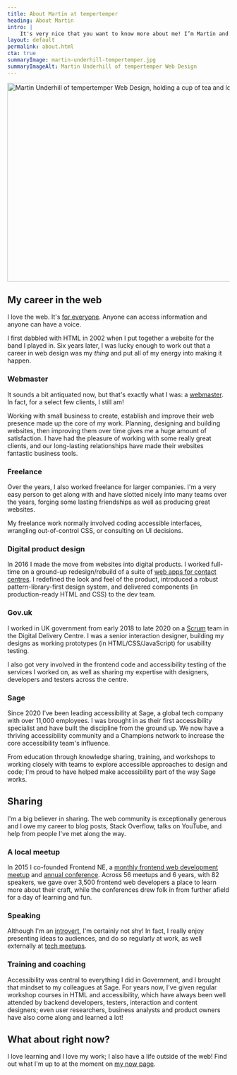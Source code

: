 ```yaml
---
title: About Martin at tempertemper
heading: About Martin
intro: |
    It's very nice that you want to know more about me! I’m Martin and I [help companies design and build accessible websites and apps](/approaches/consultancy). I'm from Glasgow but live in Newcastle upon Tyne; married with two kids and two cats.
layout: default
permalink: about.html
cta: true
summaryImage: martin-underhill-tempertemper.jpg
summaryImageAlt: Martin Underhill of tempertemper Web Design
---
```


<picture>
    <!-- Square crop for small screens -->
    <source
        srcset="/assets/img/martin-underhill-tempertemper-square.avif"
        type="image/avif"
        media="(max-width: 600px)" />
    <source
        srcset="/assets/img/martin-underhill-tempertemper-square.webp"
        type="image/webp"
        media="(max-width: 600px)" />
    <source
        srcset="/assets/img/martin-underhill-tempertemper-square.jpg"
        type="image/jpeg"
        media="(max-width: 600px)" />
    <!-- Default 16:9 -->
    <source
        srcset="/assets/img/martin-underhill-tempertemper.avif"
        type="image/avif" />
    <source
        srcset="/assets/img/martin-underhill-tempertemper.webp"
        type="image/webp" />
    <img
        src="/assets/img/martin-underhill-tempertemper.jpg"
        alt="Martin Underhill of tempertemper Web Design, holding a cup of tea and looking to his left, smiling."
        width="800"
        height="450"
        decoding="async" />
</picture>

## My career in the web

I love the web. It's [for everyone](https://twitter.com/timberners_lee/status/228960085672599552). Anyone can access information and anyone can have a voice.

I first dabbled with HTML in 2002 when I put together a website for the band I played in. Six years later, I was lucky enough to work out that a career in web design was my *thing* and put all of my energy into making it happen.

### Webmaster

It sounds a bit antiquated now, but that's exactly what I was: a [webmaster](/blog/lets-make-webmasters-a-thing-again). In fact, for a select few clients, I still am!

Working with small business to create, establish and improve their web presence made up the core of my work. Planning, designing and building websites, then improving them over time gives me a huge amount of satisfaction. I have had the pleasure of working with some really great clients, and our long-lasting relationships have made their websites fantastic business tools.

### Freelance

Over the years, I also worked freelance for larger companies. I'm a very easy person to get along with and have slotted nicely into many teams over the years, forging some lasting friendships as well as producing great websites.

My freelance work normally involved coding accessible interfaces, wrangling out-of-control CSS, or consulting on UI decisions.

### Digital product design

In 2016 I made the move from websites into digital products. I worked full-time on a ground-up redesign/rebuild of a suite of [web apps for contact centres](https://www.evaluagent.com). I redefined the look and feel of the product, introduced a robust pattern-library-first design system, and delivered components (in production-ready HTML and CSS) to the dev team.

### Gov.uk

I worked in UK government from early 2018 to late 2020 on a [Scrum](https://www.mountaingoatsoftware.com/agile/scrum) team in the Digital Delivery Centre. I was a senior interaction designer, building my designs as working prototypes (in HTML/CSS/JavaScript) for usability testing.

I also got very involved in the frontend code and accessibility testing of the services I worked on, as well as sharing my expertise with designers, developers and testers across the centre.

### Sage

Since 2020 I’ve been leading accessibility at Sage, a global tech company with over 11,000 employees. I was brought in as their first accessibility specialist and have built the discipline from the ground up. We now have a thriving accessibility community and a Champions network to increase the core accessibility team's influence.

From education through knowledge sharing, training, and workshops to working closely with teams to explore accessible approaches to design and code; I'm proud to have helped make accessibility part of the way Sage works.


## Sharing

I'm a big believer in sharing. The web community is exceptionally generous and I owe my career to blog posts, Stack Overflow, talks on YouTube, and help from people I've met along the way.

### A local meetup

In 2015 I co-founded Frontend NE, a [monthly frontend web development meetup](https://www.frontendne.co.uk) and [annual conference](https://2019.frontendne.co.uk). Across 56 meetups and 6 years, with 82 speakers, we gave over 3,500 frontend web developers a place to learn more about their craft, while the conferences drew folk in from further afield for a day of learning and fun.

### Speaking

Although I'm an [introvert](https://www.ted.com/talks/susan_cain_the_power_of_introverts?language=en), I'm certainly not shy! In fact, I really enjoy presenting ideas to audiences, and do so regularly at work, as well externally at [tech meetups](https://youtu.be/rMFoX0gzLfA).

### Training and coaching

Accessibility was central to everything I did in Government, and I brought that mindset to my colleagues at Sage. For years now, I've given regular workshop courses in HTML and accessibility, which have always been well attended by backend developers, testers, interaction and content designers; even user researchers, business analysts and product owners have also come along and learned a lot!


## What about right now?

I love learning and I love my work; I also have a life outside of the web! Find out what I'm up to at the moment on [my now page](/now).
